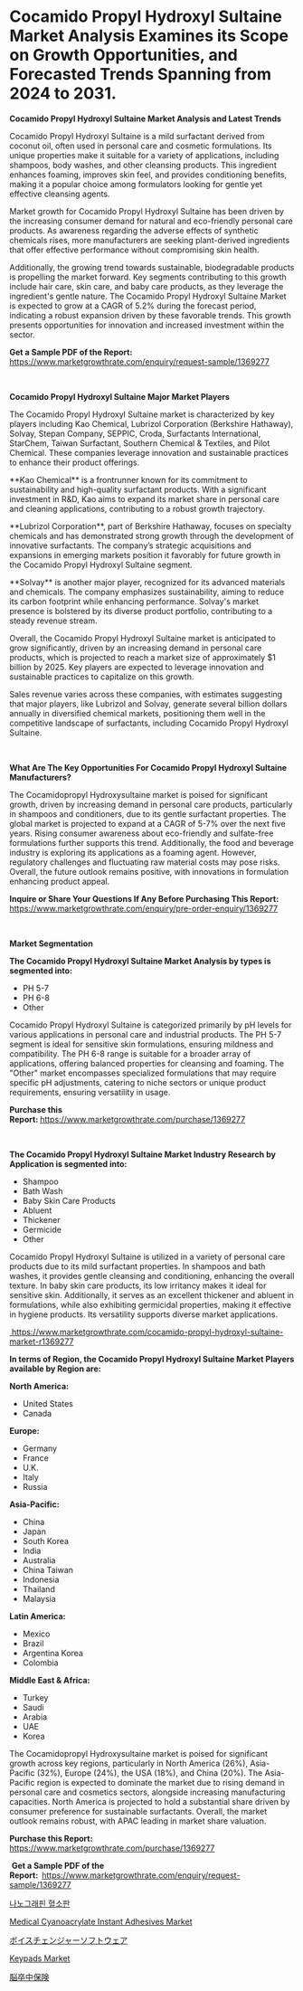 <p><h1>Cocamido Propyl Hydroxyl Sultaine Market Analysis Examines its Scope on Growth Opportunities, and Forecasted Trends Spanning from 2024 to 2031.</h1></p><p><strong>Cocamido Propyl Hydroxyl Sultaine Market Analysis and Latest Trends</strong></p>
<p><p>Cocamido Propyl Hydroxyl Sultaine is a mild surfactant derived from coconut oil, often used in personal care and cosmetic formulations. Its unique properties make it suitable for a variety of applications, including shampoos, body washes, and other cleansing products. This ingredient enhances foaming, improves skin feel, and provides conditioning benefits, making it a popular choice among formulators looking for gentle yet effective cleansing agents. </p><p>Market growth for Cocamido Propyl Hydroxyl Sultaine has been driven by the increasing consumer demand for natural and eco-friendly personal care products. As awareness regarding the adverse effects of synthetic chemicals rises, more manufacturers are seeking plant-derived ingredients that offer effective performance without compromising skin health. </p><p>Additionally, the growing trend towards sustainable, biodegradable products is propelling the market forward. Key segments contributing to this growth include hair care, skin care, and baby care products, as they leverage the ingredient's gentle nature. The Cocamido Propyl Hydroxyl Sultaine Market is expected to grow at a CAGR of 5.2% during the forecast period, indicating a robust expansion driven by these favorable trends. This growth presents opportunities for innovation and increased investment within the sector.</p></p>
<p><strong>Get a Sample PDF of the Report:&nbsp;</strong> <a href="https://www.marketgrowthrate.com/enquiry/request-sample/1369277">https://www.marketgrowthrate.com/enquiry/request-sample/1369277</a></p>
<p>&nbsp;</p>
<p><strong>Cocamido Propyl Hydroxyl Sultaine Major Market Players</strong></p>
<p><p>The Cocamido Propyl Hydroxyl Sultaine market is characterized by key players including Kao Chemical, Lubrizol Corporation (Berkshire Hathaway), Solvay, Stepan Company, SEPPIC, Croda, Surfactants International, StarChem, Taiwan Surfactant, Southern Chemical & Textiles, and Pilot Chemical. These companies leverage innovation and sustainable practices to enhance their product offerings.</p><p>**Kao Chemical** is a frontrunner known for its commitment to sustainability and high-quality surfactant products. With a significant investment in R&D, Kao aims to expand its market share in personal care and cleaning applications, contributing to a robust growth trajectory.</p><p>**Lubrizol Corporation**, part of Berkshire Hathaway, focuses on specialty chemicals and has demonstrated strong growth through the development of innovative surfactants. The company’s strategic acquisitions and expansions in emerging markets position it favorably for future growth in the Cocamido Propyl Hydroxyl Sultaine segment.</p><p>**Solvay** is another major player, recognized for its advanced materials and chemicals. The company emphasizes sustainability, aiming to reduce its carbon footprint while enhancing performance. Solvay's market presence is bolstered by its diverse product portfolio, contributing to a steady revenue stream.</p><p>Overall, the Cocamido Propyl Hydroxyl Sultaine market is anticipated to grow significantly, driven by an increasing demand in personal care products, which is projected to reach a market size of approximately $1 billion by 2025. Key players are expected to leverage innovation and sustainable practices to capitalize on this growth.</p><p>Sales revenue varies across these companies, with estimates suggesting that major players, like Lubrizol and Solvay, generate several billion dollars annually in diversified chemical markets, positioning them well in the competitive landscape of surfactants, including Cocamido Propyl Hydroxyl Sultaine.</p></p>
<p>&nbsp;</p>
<p><strong>What Are The Key Opportunities For Cocamido Propyl Hydroxyl Sultaine Manufacturers?</strong></p>
<p><p>The Cocamidopropyl Hydroxysultaine market is poised for significant growth, driven by increasing demand in personal care products, particularly in shampoos and conditioners, due to its gentle surfactant properties. The global market is projected to expand at a CAGR of 5-7% over the next five years. Rising consumer awareness about eco-friendly and sulfate-free formulations further supports this trend. Additionally, the food and beverage industry is exploring its applications as a foaming agent. However, regulatory challenges and fluctuating raw material costs may pose risks. Overall, the future outlook remains positive, with innovations in formulation enhancing product appeal.</p></p>
<p><strong>Inquire or Share Your Questions If Any Before Purchasing This Report:</strong> <a href="https://www.marketgrowthrate.com/enquiry/pre-order-enquiry/1369277">https://www.marketgrowthrate.com/enquiry/pre-order-enquiry/1369277</a></p>
<p>&nbsp;</p>
<p><strong>Market Segmentation</strong></p>
<p><strong>The Cocamido Propyl Hydroxyl Sultaine Market Analysis by types is segmented into:</strong></p>
<p><ul><li>PH 5-7</li><li>PH 6-8</li><li>Other</li></ul></p>
<p><p>Cocamido Propyl Hydroxyl Sultaine is categorized primarily by pH levels for various applications in personal care and industrial products. The PH 5-7 segment is ideal for sensitive skin formulations, ensuring mildness and compatibility. The PH 6-8 range is suitable for a broader array of applications, offering balanced properties for cleansing and foaming. The "Other" market encompasses specialized formulations that may require specific pH adjustments, catering to niche sectors or unique product requirements, ensuring versatility in usage.</p></p>
<p><strong>Purchase this Report:&nbsp;</strong><a href="https://www.marketgrowthrate.com/purchase/1369277">https://www.marketgrowthrate.com/purchase/1369277</a></p>
<p>&nbsp;</p>
<p><strong>The Cocamido Propyl Hydroxyl Sultaine Market Industry Research by Application is segmented into:</strong></p>
<p><ul><li>Shampoo</li><li>Bath Wash</li><li>Baby Skin Care Products</li><li>Abluent</li><li>Thickener</li><li>Germicide</li><li>Other</li></ul></p>
<p><p>Cocamido Propyl Hydroxyl Sultaine is utilized in a variety of personal care products due to its mild surfactant properties. In shampoos and bath washes, it provides gentle cleansing and conditioning, enhancing the overall texture. In baby skin care products, its low irritancy makes it ideal for sensitive skin. Additionally, it serves as an excellent thickener and abluent in formulations, while also exhibiting germicidal properties, making it effective in hygiene products. Its versatility supports diverse market applications.</p></p>
<p><a href="https://www.marketgrowthrate.com/cocamido-propyl-hydroxyl-sultaine-market-r1369277">&nbsp;https://www.marketgrowthrate.com/cocamido-propyl-hydroxyl-sultaine-market-r1369277</a></p>
<p><strong>In terms of Region, the Cocamido Propyl Hydroxyl Sultaine Market Players available by Region are:</strong></p>
<p>
    <p> <strong> North America: </strong>
        <ul>
            <li>United States</li>
            <li>Canada</li>
        </ul>
        </p> 
    <p> <strong> Europe: </strong>
        <ul>
            <li>Germany</li>
            <li>France</li>
            <li>U.K.</li>
            <li>Italy</li>
            <li>Russia</li>
        </ul>
        </p> 
    <p> <strong> Asia-Pacific: </strong>
        <ul>
            <li>China</li>
            <li>Japan</li>
            <li>South Korea</li>
            <li>India</li>
            <li>Australia</li>
            <li>China Taiwan</li>
            <li>Indonesia</li>
            <li>Thailand</li>
            <li>Malaysia</li>
        </ul>
        </p> 
    <p> <strong> Latin America: </strong>
        <ul>
            <li>Mexico</li>
            <li>Brazil</li>
            <li>Argentina Korea</li>
            <li>Colombia</li>
        </ul>
        </p> 
    <p> <strong> Middle East & Africa: </strong>
        <ul>
            <li>Turkey</li>
            <li>Saudi</li>
            <li>Arabia</li>
            <li>UAE</li>
            <li>Korea</li>
        </ul>
    </p>
    </p>
<p><p>The Cocamidopropyl Hydroxysultaine market is poised for significant growth across key regions, particularly in North America (26%), Asia-Pacific (32%), Europe (24%), the USA (18%), and China (20%). The Asia-Pacific region is expected to dominate the market due to rising demand in personal care and cosmetics sectors, alongside increasing manufacturing capacities. North America is projected to hold a substantial share driven by consumer preference for sustainable surfactants. Overall, the market outlook remains robust, with APAC leading in market share valuation.</p></p>
<p><strong>Purchase this Report: </strong><a href="https://www.marketgrowthrate.com/purchase/1369277">https://www.marketgrowthrate.com/purchase/1369277</a></p>
<p>&nbsp;<strong>Get a Sample PDF of the Report:&nbsp;&nbsp;</strong><a href="https://www.marketgrowthrate.com/enquiry/request-sample/1369277">https://www.marketgrowthrate.com/enquiry/request-sample/1369277</a></p>
<p><strong></strong></p>
<p><p><a href="https://medium.com/@waynewhite33/2024%EB%85%84%EB%B6%80%ED%84%B0-2031%EB%85%84%EA%B9%8C%EC%A7%80%EC%9D%98-%EB%82%98%EB%85%B8-%EA%B7%B8%EB%9E%98%ED%95%80-%ED%94%8C%EB%A0%88%EC%9D%B4%ED%8A%B8-%EC%8B%9C%EC%9E%A5%EC%97%90-%EB%8C%80%ED%95%9C-%EC%8B%A0%ED%9D%A5-%EC%8B%9C%EC%9E%A5-%EB%8F%99%ED%96%A5-%EB%B0%8F-%EC%A7%80%EC%97%AD-%EB%B6%84%EC%84%9D-%EC%98%88%EC%B8%A1-2780dd0b545a">나노그래핀 혈소판</a></p><p><a href="https://github.com/gdfhhhj/Market-Research-Report-List-6/blob/main/medical-cyanoacrylate-instant-adhesives-market.md">Medical Cyanoacrylate Instant Adhesives Market</a></p><p><a href="https://medium.com/@saboleigh892/%E9%9F%B3%E5%A3%B0%E5%A4%89%E6%8F%9B%E3%82%BD%E3%83%95%E3%83%88%E3%82%A6%E3%82%A7%E3%82%A2%E5%B8%82%E5%A0%B4%E3%81%AE%E9%80%B2%E5%8C%96-%E3%82%B0%E3%83%AD%E3%83%BC%E3%83%90%E3%83%AB%E3%83%88%E3%83%AC%E3%83%B3%E3%83%89%E3%81%A8%E5%9C%B0%E5%9F%9F%E3%81%AE%E3%83%80%E3%82%A4%E3%83%8A%E3%83%9F%E3%82%AF%E3%82%B9-2024%E5%B9%B4-2031%E5%B9%B4-edf0f7e7f7f1">ボイスチェンジャーソフトウェア</a></p><p><a href="https://www.linkedin.com/pulse/what-factors-influence-keypads-market-coming-years-product-regional-ylzgf?trackingId=7ieoVamQRVazzkj1eayDzw%3D%3D">Keypads Market</a></p><p><a href="https://medium.com/@vvjajdat22/%E3%82%B9%E3%83%88%E3%83%AD%E3%83%BC%E3%82%AF%E4%BF%9D%E9%99%BA%E5%B8%82%E5%A0%B4%E3%81%AE%E3%82%B7%E3%82%A7%E3%82%A2-%E8%A6%8F%E6%A8%A1-%E3%83%88%E3%83%AC%E3%83%B3%E3%83%89-%E6%A5%AD%E7%95%8C%E5%88%86%E6%9E%90%E3%83%AC%E3%83%9D%E3%83%BC%E3%83%88-%E3%82%A2%E3%83%97%E3%83%AA%E3%82%B1%E3%83%BC%E3%82%B7%E3%83%A7%E3%83%B3%E5%88%A5-%E5%AD%90%E4%BE%9B-%E5%A4%A7%E4%BA%BA-%E3%82%BF%E3%82%A4%E3%83%97%E5%88%A5-%E8%99%9A%E8%A1%80%E6%80%A7-%E5%87%BA%E8%A1%80%E6%80%A7-%E3%81%8A%E3%82%88%E3%81%B32024%E5%B9%B4%E3%81%8B%E3%82%892031%E5%B9%B4%E3%81%AE%E4%BA%88%E6%B8%AC-c1f7ae822c9b?postPublishedType=repub">脳卒中保険</a></p></p>